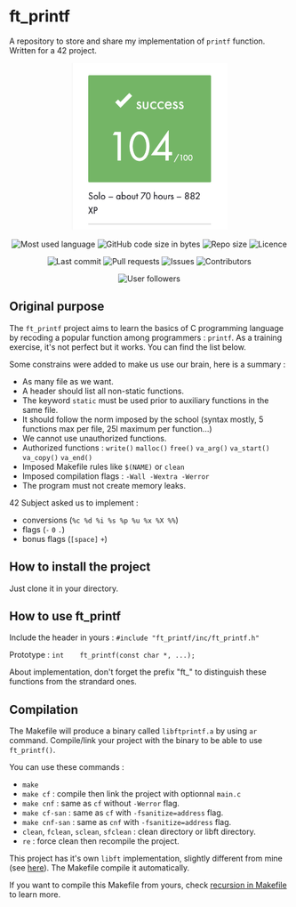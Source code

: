 # ft_printf
A repository to store and share my implementation of `printf` function. Written for a 42 project.

<p align="center">
	<img src="readme_ressources/grade.png" alt="Libft Grade" width="280" height="300"/>
</p>

<p align="center">
	<img src="https://img.shields.io/github/languages/top/Spidfail/ft_printf" alt="Most used language"/>
	<img alt="GitHub code size in bytes" src="https://img.shields.io/github/languages/code-size/Spidfail/ft_printf">
	<img alt="Repo size" src="https://img.shields.io/github/repo-size/Spidfail/ft_printf ">
	<img src="https://img.shields.io/github/license/Spidfail/ft_printf" alt="Licence"/>
</p>

<p align="center">
	<img src="https://img.shields.io/github/last-commit/Spidfail/ft_printf" alt="Last commit"/>
	<img src="https://img.shields.io/github/issues-pr/Spidfail/ft_printf" alt="Pull requests"/>
	<img src="https://img.shields.io/github/issues/Spidfail/ft_printf" alt="Issues"/>
	<img src="https://img.shields.io/github/contributors/Spidfail/ft_printf" alt="Contributors"/>
</p>

<p align="center">
	<img src="https://img.shields.io/github/followers/Spidfail?style=social" alt="User followers"/>
	<!-- <img src="https://img.shields.io/github/stars/Spidfail?style=social" alt="User followers"/> -->
	<!-- <img src="https://img.shields.io/github/watchers/Spidfail/ft_printf?style=social" alt="User followers"/> -->
</p>

## Original purpose

The `ft_printf` project aims to learn the basics of C programming language by recoding a popular function among programmers : `printf`. As a training exercise, it's not perfect but it works. You can find the list below.

Some constrains were added to make us use our brain, here is a summary :
- As many file as we want.
- A header should list all non-static functions.
- The keyword `static` must be used prior to auxiliary functions in the same file.
- It should follow the norm imposed by the school (syntax mostly, 5 functions max per file, 25l maximum per function...)
- We cannot use unauthorized functions.
- Authorized functions : `write()` `malloc()` `free()` `va_arg()` `va_start()` `va_copy()` `va_end()`
- Imposed Makefile rules like `$(NAME)` or `clean`
- Imposed compilation flags : `-Wall -Wextra -Werror`
- The program must not create memory leaks.

42 Subject asked us to implement :
- conversions (`%c %d %i %s %p %u %x %X %%`)
- flags (`-` `0` `.`)
- bonus flags (`[space]` `+`)

## How to install the project

Just clone it in your directory.

## How to use ft_printf 

Include the header in yours : `#include "ft_printf/inc/ft_printf.h"`

Prototype : `int	ft_printf(const char *, ...);`

About implementation, don't forget the prefix "ft_" to distinguish these functions from the strandard ones.

## Compilation

The Makefile will produce a binary called `libftprintf.a` by using `ar` command. Compile/link your project with the binary to be able to use `ft_printf()`.

You can use these commands :
- `make`
- `make cf` : compile then link the project with optionnal `main.c`
- `make cnf` : same as `cf` without `-Werror` flag.
- `make cf-san` : same as `cf` with `-fsanitize=address` flag.
- `make cnf-san` : same as `cnf` with `-fsanitize=address` flag.
- `clean`, `fclean`, `sclean`, `sfclean` : clean directory or libft directory.
- `re` : force clean then recompile the project.

This project has it's own `libft` implementation, slightly different from mine (see [here](https://github.com/Spidfail/libft_extended)). The Makefile compile it automatically.

If you want to compile this Makefile from yours, check [recursion in Makefile](https://www.gnu.org/software/make/manual/html_node/Recursion.html) to learn more.
